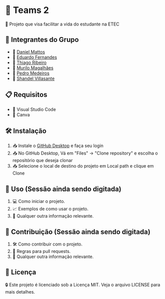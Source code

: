 # 🚀 Teams 2

📜 Projeto que visa facilitar a vida do estudante na ETEC

## 👥 Integrantes do Grupo

- 👤 [Daniel Mattos](https://github.com/DanielHMF)
- 👤 [Eduardo Fernandes](https://github.com/edudausp)
- 👤 [Thiago Ribeiro](https://github.com/thiagoConsta)
- 👤 [Murilo Magalhães](https://github.com/murimbo)
- 👤 [Pedro Medeiros](https://github.com/phmsantostts)
- 👤 [Shandel Villasante](https://github.com/Shandel-dev)

## 📋 Requisitos

- 🔧 Visual Studio Code
- 🔧 Canva

## 🛠️ Instalação
1. 📥 Instale o [GitHub Desktop](https://desktop.github.com/download/) e faça seu login
2. 📥 No GitHub Desktop, Vá em "Files" -> "Clone repository" e escolha o repositório que deseja clonar
3. 📥 Selecione o local de destino do projeto em Local path e clique em Clone

## 🚀 Uso (Sessão ainda sendo digitada)

1. 💻 Como iniciar o projeto.
2. 📈 Exemplos de como usar o projeto.
3. 📝 Qualquer outra informação relevante.

## 🤝 Contribuição (Sessão ainda sendo digitada)

1. 🛠️ Como contribuir com o projeto.
2. 📜 Regras para pull requests.
3. 📄 Qualquer outra informação relevante.

## 📄 Licença

🔒 Este projeto é licenciado sob a Licença MIT. Veja o arquivo LICENSE para mais detalhes.
